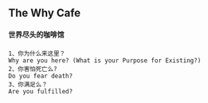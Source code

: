 <!-- 
title: The Why Cafe
from: book
create: 2021-08-16
tags: book,reading
-->

## The Why Cafe

#### 世界尽头的咖啡馆

```
1、你为什么来这里？
Why are you here? (What is your Purpose for Existing?)
2、你害怕死亡么?
Do you fear death?
3、你满足么？
Are you fulfilled?
```

